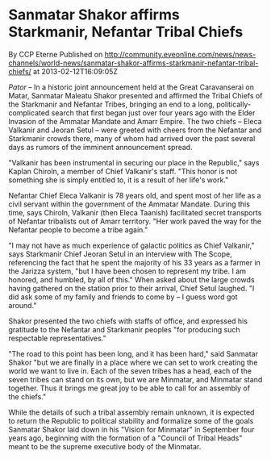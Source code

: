 # Sanmatar Shakor affirms Starkmanir, Nefantar Tribal Chiefs
By CCP Eterne
Published on http://community.eveonline.com/news/news-channels/world-news/sanmatar-shakor-affirms-starkmanir-nefantar-tribal-chiefs/ at 2013-02-12T16:09:05Z

_Pator_ – In a historic joint announcement held at the Great Caravanserai on Matar, Sanmatar Maleatu Shakor presented and affirmed the Tribal Chiefs of the Starkmanir and Nefantar Tribes, bringing an end to a long, politically-complicated search that first began just over four years ago with the Elder Invasion of the Ammatar Mandate and Amarr Empire. The two chiefs – Eleca Valkanir and Jeoran Setul – were greeted with cheers from the Nefantar and Starkmanir crowds there, many of whom had arrived over the past several days as rumors of the imminent announcement spread.

"Valkanir has been instrumental in securing our place in the Republic," says Kaplan Chiroln, a member of Chief Valkanir's staff. "This honor is not something she is simply entitled to, it is a result of her life's work."

Nefantar Chief Eleca Valkanir is 78 years old, and spent most of her life as a civil servant within the government of the Ammatar Mandate. During this time, says Chiroln, Valkanir (then Eleca Taanish) facilitated secret transports of Nefantar tribalists out of Amarr territory. "Her work paved the way for the Nefantar people to become a tribe again."

"I may not have as much experience of galactic politics as Chief Valkanir," says Starkmanir Chief Jeoran Setul in an interview with The Scope, referencing the fact that he spent the majority of his 33 years as a farmer in the Jarizza system, "but I have been chosen to represent my tribe. I am honored, and humbled, by all of this." When asked about the large crowds having gathered on the station prior to their arrival, Chief Setul laughed. "I did ask some of my family and friends to come by – I guess word got around."

Shakor presented the two chiefs with staffs of office, and expressed his gratitude to the Nefantar and Starkmanir peoples "for producing such respectable representatives."

"The road to this point has been long, and it has been hard," said Sanmatar Shakor "but we are finally in a place where we can set to work creating the world we want to live in. Each of the seven tribes has a head, each of the seven tribes can stand on its own, but we are Minmatar, and Minmatar stand together. Thus it brings me great joy to be able to call for an assembly of the chiefs."

While the details of such a tribal assembly remain unknown, it is expected to return the Republic to political stability and formalize some of the goals Sanmatar Shakor laid down in his "Vision for Minmatar" in September four years ago, beginning with the formation of a "Council of Tribal Heads" meant to be the supreme executive body of the Minmatar.

